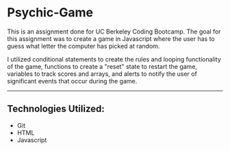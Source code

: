 # Psychic-Game

This is an assignment done for UC Berkeley Coding Bootcamp. The goal for this assignment was to create a game in Javascript where the user has to guess what letter the computer has picked at random. 

I utilized conditional statements to create the rules and looping functionality of the game, functions to create a "reset" state to restart the game, variables to track scores and arrays, and alerts to notify the user of significant events that occur during the game.

---
## Technologies Utilized:
* Git
* HTML
* Javascript
